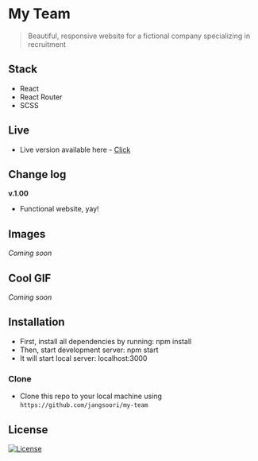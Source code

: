 # My Team
> Beautiful, responsive website for a fictional company specializing in recruitment

## Stack

- React
- React Router
- SCSS

## Live

- Live version available here - [Click](https://awesometeams.netlify.app//)

## Change log

**v.1.00**

- Functional website, yay!

## Images

*Coming soon*

## Cool GIF

*Coming soon*

## Installation

- First, install all dependencies by running: npm install
- Then, start development server: npm start
- It will start local server: localhost:3000

### Clone

- Clone this repo to your local machine using `https://github.com/jangsoori/my-team`

## License

[![License](http://img.shields.io/:license-mit-blue.svg?style=flat-square)](http://badges.mit-license.org)
